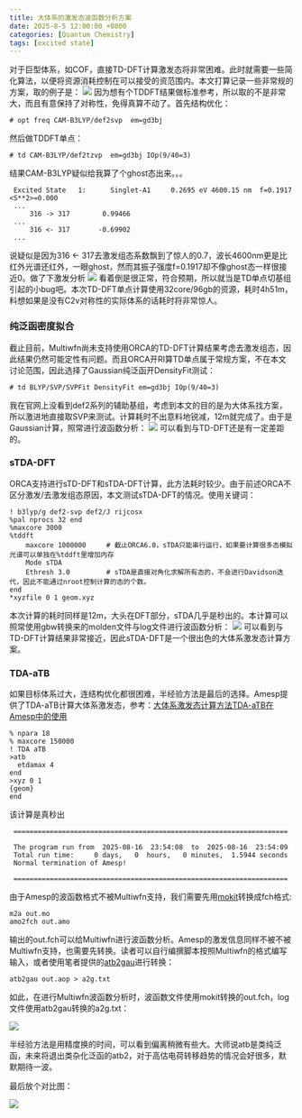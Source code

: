 ```yaml
---
title: 大体系的激发态波函数分析方案
date: 2025-8-5 12:00:00 +0800
categories: [Quantum Chemistry]  
tags: [excited state]
---
```

对于巨型体系，如COF，直接TD-DFT计算激发态将非常困难。此时就需要一些简化算法，以便将资源消耗控制在可以接受的资范围内。本文打算记录一些非常规的方案，取的例子是：
![](https://pub-ec46b9a843f44891acf04d27fddf97e0.r2.dev/2025/08/20250817215153.png)
因为想有个TDDFT结果做标准参考，所以取的不是非常大，而且有意保持了对称性，免得真算不动了。首先结构优化：
```
# opt freq CAM-B3LYP/def2svp  em=gd3bj
```
然后做TDDFT单点：
```
# td CAM-B3LYP/def2tzvp  em=gd3bj IOp(9/40=3)
```
结果CAM-B3LYP疑似给我算了个ghost态出来。。。
```
 Excited State   1:      Singlet-A1     0.2695 eV 4600.15 nm  f=0.1917  <S**2>=0.000
 ...
     316 -> 317        0.99466
 ...
     316 <- 317       -0.69902
 ...
```
说疑似是因为316 <- 317去激发组态系数飘到了惊人的0.7，波长4600nm更是比红外光谱还红外，一眼ghost，然而其振子强度f=0.1917却不像ghost态一样很接近0。做了下激发分析
![](https://pub-ec46b9a843f44891acf04d27fddf97e0.r2.dev/2025/08/tddft_hole_ele_trimmed.png)
看着倒是很正常，符合预期，所以就当是TD单点切基组引起的小bug吧。本次TD-DFT单点计算使用32core/96gb的资源，耗时4h51m，料想如果是没有C2v对称性的实际体系的话耗时将非常惊人。
### 纯泛函密度拟合
截止目前，Multiwfn尚未支持使用ORCA的TD-DFT计算结果考虑去激发组态，因此结果仍然可能定性有问题。而且ORCA开RI算TD单点属于常规方案，不在本文讨论范围，因此选择了Gaussian纯泛函开DensityFit测试：
```
# td BLYP/SVP/SVPFit DensityFit em=gd3bj IOp(9/40=3)
```
我在官网上没看到def2系列的辅助基组，考虑到本文的目的是为大体系找方案，所以激进地直接取SVP来测试。计算耗时不出意料地锐减，12m就完成了。由于是Gaussian计算，照常进行波函数分析：
![](https://pub-ec46b9a843f44891acf04d27fddf97e0.r2.dev/2025/08/pure_hole_ele_trimmed.png)
可以看到与TD-DFT还是有一定差距的。

### sTDA-DFT
ORCA支持进行sTD-DFT和sTDA-DFT计算，此方法耗时较少。由于前述ORCA不区分激发/去激发组态原因，本文测试sTDA-DFT的情况。使用关键词：
```
! b3lyp/g def2-svp def2/J rijcosx 
%pal nprocs 32 end
%maxcore 3000
%tddft
    maxcore 1000000     # 截止ORCA6.0，sTDA只能串行运行，如果要计算很多态模拟光谱可以单独在%tddft里增加内存
    Mode sTDA
    Ethresh 3.0         # sTDA是直接对角化求解所有态的，不会进行Davidson迭代，因此不能通过nroot控制计算的态的个数。
end
*xyzfile 0 1 geom.xyz
```
本次计算的耗时同样是12m，大头在DFT部分，sTDA几乎是秒出的。本计算可以照常使用gbw转换来的molden文件与log文件进行波函数分析：
![](https://pub-ec46b9a843f44891acf04d27fddf97e0.r2.dev/2025/08/stda_hole_ele_trimmed.png)
可以看到与TD-DFT计算结果非常接近，因此sTDA-DFT是一个很出色的大体系激发态计算方案。

### TDA-aTB
如果目标体系过大，连结构优化都很困难，半经验方法是最后的选择。Amesp提供了TDA-aTB计算大体系激发态，参考：[大体系激发态计算方法TDA-aTB在Amesp中的使用](http://bbs.keinsci.com/forum.php?mod=viewthread&tid=53090&fromuid=63020)
```
% npara 18
% maxcore 150000
! TDA aTB
>atb
  etdamax 4
end
>xyz 0 1
{geom}
end
```
该计算是真秒出
```
 ====================================================================
 
 The program run from  2025-08-16  23:54:08  to  2025-08-16  23:54:09
 Total run time:     0 days,   0  hours,   0 minutes,  1.5944 seconds
 Normal termination of Amesp!
 
 ====================================================================
```
由于Amesp的波函数格式不被Multiwfn支持，我们需要先用[mokit](http://bbs.keinsci.com/thread-55047-1-1.html)转换成fch格式:
```
m2a out.mo
amo2fch out.amo
```
输出的out.fch可以给Multiwfn进行波函数分析。Amesp的激发信息同样不被不被Multiwfn支持，也需要先转换。读者可以自行编撰脚本按照Multiwfn的格式编写输入，或者使用笔者提供的[atb2gau](http://bbs.keinsci.com/thread-55047-1-1.html)进行转换：
```
atb2gau out.aop > a2g.txt
```
如此，在进行Multiwfn波函数分析时，波函数文件使用mokit转换的out.fch，log文件使用atb2gau转换的a2g.txt：

![](https://pub-ec46b9a843f44891acf04d27fddf97e0.r2.dev/2025/08/atb1_hole_ele_trimmed.png)

半经验方法是用精度换的时间，可以看到偏离稍微有些大。大师说atb是类纯泛函，未来将退出类杂化泛函的atb2，对于高估电荷转移趋势的情况会好很多，默默期待一波。

最后放个对比图：

![](https://pub-ec46b9a843f44891acf04d27fddf97e0.r2.dev/2025/08/20250817222658.png)
